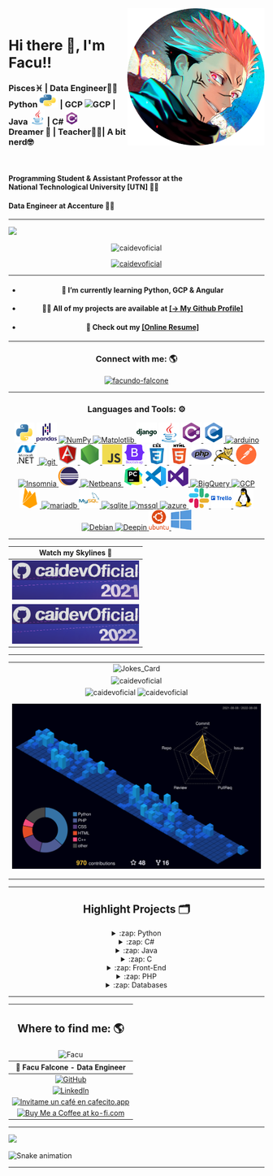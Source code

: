 <div align="center">
    <img align="right" height="270em" src="./assets/caidevOficial_Image.png"/><br>
    <div align='left'>
        <h1>Hi there 👋, I'm Facu!!</h1>
        <h3>Pisces♓ | Data Engineer👨‍💻
        <br>
        Python<img src="https://raw.githubusercontent.com/devicons/devicon/master/icons/python/python-original.svg" alt="python" width="40" height="28"/> | GCP <img src="https://www.vectorlogo.zone/logos/google_cloud/google_cloud-icon.svg?raw=true" alt="GCP" width="30" height="30"> | Java <img src="https://raw.githubusercontent.com/devicons/devicon/master/icons/java/java-original.svg" alt="java" width="30" height="30"/> | C# <img src="https://raw.githubusercontent.com/devicons/devicon/master/icons/csharp/csharp-original.svg" alt="csharp" width="25" height="25"/>
        <br>
        Dreamer 💖 | Teacher👨‍🏫| A bit nerd🤓</h3>
        <br>
        <h4>Programming Student & Assistant Professor at the
        <br>
        <strong>National Technological University [UTN]</strong> 👨‍💻</h4>
        <h4>Data Engineer at <strong>Accenture</strong> 👨‍💻</h4>
    </div>
</div>

---

![](https://hit.yhype.me/github/profile?user_id=12877139)

<p align="center">
    <img src="https://komarev.com/ghpvc/?username=caidevoficial&label=Profile%20views&color=0e75b6&style=plastic" alt="caidevoficial" />
</p>

<p align="center">
    <a href="https://github.com/CaidevOficial">
        <img src="https://github-profile-trophy.vercel.app/?username=caidevoficial&theme=nord&column=7" alt="caidevoficial" />
    </a>
</p>

---
<div align="center">
    <ul>
        <li>
            <h4>🌱 I’m currently learning <b>Python, GCP & Angular</b></h4>
        </li>
        <li>
            <h4>
                👨‍💻 All of my projects are available at <a href="https://github.com/CaidevOficial/">[-> My Github Profile]</a>
            </h4>
        </li>
        <li>
            <h4>
                💼 Check out my <a href="https://caidevoficial.github.io/FF_Resume/">[Online Resume]</a>
            </h4>
        </li>
    </ul>
</div>

---

<div align="center">
    <h3>Connect with me: 🌎</h3>
    <p>
        <a href="https://linkedin.com/in/facundo-falcone" target="blank"><img align="center" src="https://cdn.jsdelivr.net/npm/simple-icons@3.0.1/icons/linkedin.svg" alt="facundo-falcone" height="30" width="40" /></a>
    </p>
</div>

---

<div align="center" style="display: inline_block">
    <h3>Languages and Tools: ⚙️</h3>
    <p> 
        <a href="https://www.python.org" target="_blank">
            <img src="https://raw.githubusercontent.com/devicons/devicon/master/icons/python/python-original.svg" alt="python" width="40" height="40"/>
        </a> 
        <a href="https://pandas.pydata.org/" target="_blank"> 
            <img src="https://github.com/devicons/devicon/blob/master/icons/pandas/pandas-original-wordmark.svg?raw=true" alt="Pandas" width="40" height="40" /> 
        </a>
        <a href="https://numpy.org/" target="_blank"> 
            <img src="https://caidevoficial.github.io/FF_Resume/assets/icons/numpy/numpy_logo.svg?raw=true" alt="NumPy" width="40" height="40" /> 
        </a>
        <a href="https://matplotlib.org/" target="_blank">
            <img src="https://camo.githubusercontent.com/9f609b65162567643c396ef42e9ccc2f755906847714389cbc1dcd707b234ebb/68747470733a2f2f6d6174706c6f746c69622e6f72672f5f7374617469632f6c6f676f325f636f6d707265737365642e7376673f7261773d74727565" alt="Matplotlib" width="40" height="40" /> 
        </a>
        <a href="https://www.djangoproject.com/" target="_blank">
            <img src="https://github.com/devicons/devicon/blob/master/icons/django/django-plain-wordmark.svg?raw=true" alt="django" width="40" height="40"/>
        </a> 
        <a href="https://www.java.com" target="_blank">
            <img src="https://raw.githubusercontent.com/devicons/devicon/master/icons/java/java-original.svg" alt="java" width="40" height="40"/>
        </a> 
        <a href="https://www.w3schools.com/cs/" target="_blank">
            <img src="https://raw.githubusercontent.com/devicons/devicon/master/icons/csharp/csharp-original.svg" alt="csharp" width="40" height="40"/>
        </a> 
        <a href="https://www.cprogramming.com/" target="_blank">
            <img src="https://raw.githubusercontent.com/devicons/devicon/master/icons/c/c-original.svg" alt="c" width="40" height="40"/>
        </a> 
        <a href="https://www.arduino.cc/" target="_blank">
            <img src="https://cdn.worldvectorlogo.com/logos/arduino-1.svg" alt="arduino" width="40" height="40"/>
        </a> 
        <a href="https://dotnet.microsoft.com/" target="_blank">
            <img src="https://raw.githubusercontent.com/devicons/devicon/master/icons/dot-net/dot-net-original-wordmark.svg" alt="dotnet" width="40" height="40"/>
        </a> 
        <a href="https://git-scm.com/" target="_blank">
            <img src="https://www.vectorlogo.zone/logos/git-scm/git-scm-icon.svg" alt="git" width="40" height="40"/>
        </a>
        <a href="https://angular.io/" target="_blank">
            <img alt="Angularjs" src="https://github.com/devicons/devicon/blob/master/icons/angularjs/angularjs-original.svg?raw=true" width="40px" height="40px" />
        </a> 
        <a href="https://nodejs.org/es/" target="_blank">
                <img alt="Nodejs" src="https://github.com/devicons/devicon/blob/master/icons/nodejs/nodejs-original.svg?raw=true" width="40px" height="40px" />
        </a>
        <a href="https://developer.mozilla.org/en-US/docs/Web/JavaScript" target="_blank">
            <img src="https://raw.githubusercontent.com/devicons/devicon/master/icons/javascript/javascript-original.svg" alt="javascript" width="40" height="40"/>
        </a> 
        <a href="https://getbootstrap.com" target="_blank">
            <img src="https://raw.githubusercontent.com/devicons/devicon/master/icons/bootstrap/bootstrap-plain-wordmark.svg" alt="bootstrap" width="40" height="40"/>
        </a> 
        <a href="https://www.w3schools.com/css/" target="_blank">
            <img src="https://raw.githubusercontent.com/devicons/devicon/master/icons/css3/css3-original-wordmark.svg" alt="css3" width="40" height="40"/>
        </a> 
        <a href="https://www.w3.org/html/" target="_blank">
            <img src="https://raw.githubusercontent.com/devicons/devicon/master/icons/html5/html5-original-wordmark.svg" alt="html5" width="40" height="40"/>
        </a> 
        <a href="https://www.apachefriends.org/es/index.html/" target="_blank">
            <img src="https://github.com/devicons/devicon/blob/master/icons/php/php-original.svg?raw=true" alt="php" width="40" height="40"/>
        </a> 
        <a href="http://tomcat.apache.org/" target="_blank">
            <img src="https://github.com/caidevOficial/FF_Resume/blob/main/assets/icons/tomcat/tomcat-original.svg?raw=true" alt="TomCat" width="40" height="40"/>
        </a> 
        <a href="https://www.postman.com/" target="_blank"> 
            <img src="https://github.com/caidevOficial/FF_Resume/blob/main/assets/icons/postman/getpostman-icon.svg?raw=true" alt="Postman" width="40" height="40" /> 
        </a>
        <a href="https://insomnia.rest/download" target="_blank"> 
            <img src="https://insomnia.rest/images/insomnia-logo.svg?raw=true" alt="Insomnia" width="100" height="40" /> 
        </a>
        <a href="https://www.eclipse.org/" target="_blank">
            <img src="https://github.com/caidevOficial/Logos/blob/master/Lenguajes/logo-eclipse.png?raw=true" alt="Eclipse" width="40" height="40" />
        </a>
        <a href="https://netbeans.apache.org/download/" target="_blank">
            <img src="https://netbeans.apache.org/_/images/apache-netbeans.svg?raw=true" alt="Netbeans" width="40" height="40" />
        </a>
        <a href="https://www.jetbrains.com/es-es/pycharm/" target="_blank">
            <img src="https://github.com/devicons/devicon/blob/master/icons/pycharm/pycharm-original.svg?raw=true" alt="PyCharm" width="40" height="40"/>
        </a>
        <a href="https://code.visualstudio.com/" target="_blank">
            <img src="https://raw.githubusercontent.com/github/explore/80688e429a7d4ef2fca1e82350fe8e3517d3494d/topics/visual-studio-code/visual-studio-code.png?raw=true" alt="visualStudio" width="40" height="40"/>
        </a>
        <a href="https://code.visualstudio.com/" target="_blank">
            <img src="https://github.com/devicons/devicon/blob/master/icons/visualstudio/visualstudio-plain.svg?raw=true" alt="visualStudio" width="40" height="40"/>
        </a>
        <a href="https://cloud.google.com/bigquery" target="_blank"> 
            <img src="https://www.vectorlogo.zone/logos/google_bigquery/google_bigquery-icon.svg" alt="BigQuery" width="40" height="40"> 
        </a>
        <a href="https://cloud.google.com/" target="_blank"> 
            <img src="https://www.vectorlogo.zone/logos/google_cloud/google_cloud-icon.svg?raw=true" alt="GCP" width="40" height="40"> 
        </a>
        <a href="https://firebase.google.com/docs?gclsrc=ds&gclsrc=ds">
                <img alt="Firebase" src="https://github.com/devicons/devicon/blob/master/icons/firebase/firebase-plain.svg?raw=true" width="40px" height="40px" />
        </a>
        <a href="https://mariadb.org/" target="_blank">
            <img src="https://www.vectorlogo.zone/logos/mariadb/mariadb-icon.svg" alt="mariadb" width="40" height="40"/>
        </a> 
        <a href="https://www.mysql.com/" target="_blank">
            <img src="https://raw.githubusercontent.com/devicons/devicon/master/icons/mysql/mysql-original-wordmark.svg" alt="mysql" width="40" height="40"/>
        </a> 
        <a href="https://www.sqlite.org/" target="_blank">
            <img src="https://www.vectorlogo.zone/logos/sqlite/sqlite-icon.svg" alt="sqlite" width="40" height="40"/>
        </a> 
        <a href="https://www.microsoft.com/es-es/sql-server/sql-server-downloads/" target="_blank">
            <img src="https://caidevoficial.github.io/FF_Resume/assets/icons/mssql/microsoft-sql-server.svg?raw=true" alt="mssql" width="40" height="40"/>
        </a> 
        <a href="https://azure.microsoft.com/en-in/" target="_blank">
            <img src="https://www.vectorlogo.zone/logos/microsoft_azure/microsoft_azure-icon.svg" alt="azure" width="40" height="40"/>
        </a> 
        <a href="https://slack.com/intl/es-ar/" target="_blank">
            <img src="https://github.com/devicons/devicon/blob/master/icons/slack/slack-original.svg?raw=true" alt="Slack" width="40" height="40" />
        </a>
        <a href="https://trello.com/es" target="_blank">
            <img src="https://github.com/devicons/devicon/blob/master/icons/trello/trello-plain-wordmark.svg?raw=true" alt="Trello" width="40" height="40" />
        </a>
        <a href="https://www.linux.org/" target="_blank">
            <img src="https://github.com/devicons/devicon/blob/master/icons/linux/linux-original.svg?raw=true" alt="linux" width="40" height="40"/>
        </a>
        <a href="https://www.debian.org/" target="_blank">
            <img src="https://www.debian.org/Pics/openlogo-50.png?raw=true" alt="Debian" width="40" height="40" />
        </a>
        <a href="https://www.deepin.org/" target="_blank">
            <img src="https://caidevoficial.github.io/FF_Resume/assets/pm/deepin-logo.svg?raw=true" alt="Deepin" width="40" height="40" />
        </a>
        <a href="https://www.ubuntu.org/" target="_blank">
            <img src="https://github.com/caidevOficial/FF_Resume/blob/main/assets/icons/ubuntu/ubuntu-plain-wordmark.svg?raw=true" alt="Ubuntu" width="40" height="40" />
        </a>
        <a href="https://www.microsoft.com/es-ar/windows/" target="_blank">
            <img src="https://github.com/caidevOficial/Logos/blob/master/Lenguajes/windows.svg?raw=true" alt="Windows" width="40" height="40" />
        </a> 
    </p>
</div>

---

<table align='center'>
    <theader>
        <th><center>Watch my Skylines 💖</center></th>
    </theader>
    <tbody>
        <tr>
            <td>
                <a href='https://skyline.github.com/caidevoficial/2021' target='_blank'><img alt='Skyline 2021' width='250px' src='./assets/2021_CO_Skyline.png'></a>
            </td>
        </tr>
        <tr>
            <td>
                <a href='https://skyline.github.com/caidevoficial/2022' target='_blank'><img alt='Skyline 2022' width='250px' src='./assets/2022_CO_Skyline.png'></a>
            </td>
        </tr>
    </tbody>
</table>

<!-- <details close="true">
  <summary><b>:gear: &nbsp;Git statistics</b></summary>
  <img height="150px" src="https://github-readme-stats.vercel.app/api?username=caidevOficial&show_icons=true&theme=highcontrast" />
  <img height="150px" src="https://github-readme-stats.vercel.app/api/top-langs/?username=caidevOficial&hide=html&layout=compact&theme=highcontrast" />
 
 ![](./profile-3d-contrib/profile-night-rainbow.svg)
 
 </details> -->

---

<table align="center">
    <tr>
        <!-- Jokes Card -->
        <td align="center" colspan="2">
            <img align="center" src="https://readme-jokes.vercel.app/api?theme=nord" alt="Jokes_Card" height="150em"/>
        </td>
    </tr>
    <tr>
        <!-- Current Streak Card -->
        <td  align="center" colspan="2">
            <img align="center" src="https://github-readme-streak-stats.herokuapp.com/?user=caidevoficial&theme=chartreuse-dark" alt="caidevoficial"  height="150em"/>
        </td>
    </tr>
    <tr>
        <!-- Most Used Languages Card -->
        <td align="center">
            <img height="150px" src="https://github-readme-stats-caidevposeidon.vercel.app/api/top-langs/?username=caidevOficial&layout=compact&theme=chartreuse-dark&langs_count=8&exclude_repo=Java_Lineage2_aCis_From_345&hide=html,css,tsql" alt="caidevoficial"/>
            <img height="150px" src="https://github-readme-stats-caidevposeidon.vercel.app/api?username=caidevOficial&show_icons=true&theme=chartreuse-dark&count_private=true&show_owner=true&include_all_commits=true" alt="caidevoficial"/>
 
 ![](./caidevOficial_profile-3d-contrib/profile-night-view.svg)
        </td>
    </tr>
</table>

---
<div align="center">
    <h2>Highlight Projects 🗂️</h2>

<details>
    <summary>:zap: Python</summary>
    <table>
        <th colspan='2'><center>Python</center></th>
        <tr>
            <td align='center'>
                <!-- IEEE to DEC converter -->
                <a href="https://github.com/caidevOficial/Python_IEEE_Dec_Converter">
                        <img src="https://github-readme-stats.vercel.app/api/pin/?username=CaidevOficial&repo=Python_IEEE_Dec_Converter&show_icons=true&line_height=27&title_color=6aa6f8&text_color=8a919a&icon_color=6aa6f8&bg_color=0e1116" alt="Python_IEEE_Dec_Converter" height="150em"/>
                </a>
                <!-- University Countdown Timer -->
                <a href="https://github.com/caidevOficial/Python_University_Countdown_Timer">
                        <img src="https://github-readme-stats.vercel.app/api/pin/?username=CaidevOficial&repo=Python_University_Countdown_Timer&show_icons=true&line_height=27&title_color=6aa6f8&text_color=8a919a&icon_color=6aa6f8&bg_color=0e1116" alt="Python_University_Countdown_Timer" height="150em"/>
                </a>
            </td>
        </tr>
        <tr>
            <td align='center'>
                <!-- Repository Cloner -->
                <a href="https://github.com/caidevOficial/Python_RepositoryCloner">
                        <img src="https://github-readme-stats.vercel.app/api/pin/?username=CaidevOficial&repo=Python_RepositoryCloner&show_icons=true&line_height=27&title_color=6aa6f8&text_color=8a919a&icon_color=6aa6f8&bg_color=0e1116" alt="Python_RepositoryCloner" height="150em"/>
                </a>
                <!-- Mock Data Generator -->
                <a href="https://github.com/caidevOficial/Python_MockDataGen">
                        <img src="https://github-readme-stats.vercel.app/api/pin/?username=CaidevOficial&repo=Python_MockDataGen&show_icons=true&line_height=27&title_color=6aa6f8&text_color=8a919a&icon_color=6aa6f8&bg_color=0e1116" alt="Python_MockDataGen" height="150em"/>
                </a>
            </td>
        </tr>
        <tr>
            <td align="center">
                <!-- Structure Builder -->
                <a href="https://github.com/CaidevOficial/Python_StructureBuilder">
                    <img src="https://github-readme-stats.vercel.app/api/pin/?username=CaidevOficial&repo=Python_StructureBuilder&show_icons=true&line_height=50&title_color=6aa6f8&text_color=8a919a&icon_color=6aa6f8&bg_color=0e1116" alt="Python_StructureBuilder" height="115em" width="400em"/>
                </a>
                <!-- Combinatorial Calculus -->
                <a href="https://github.com/CaidevOficial/Python_CombinatorialCalculus">
                    <img src="https://github-readme-stats.vercel.app/api/pin/?username=CaidevOficial&repo=Python_CombinatorialCalculus&show_icons=true&line_height=27&title_color=6aa6f8&text_color=8a919a&icon_color=6aa6f8&bg_color=0e1116" alt="Python_CombinatorialCalculus" height="115em" width="400em"/>
                </a>
            </td>
        </tr>
	    <tr>
            <td align="center">
                <!-- Pokemon Console Game -->
                <a href="https://github.com/CaidevOficial/Python_Console_Pokemon_Game">
                    <img align="center" src="https://github-readme-stats.vercel.app/api/pin/?username=CaidevOficial&repo=Python_Console_Pokemon_Game&show_icons=true&line_height=27&title_color=6aa6f8&text_color=8a919a&icon_color=6aa6f8&bg_color=0e1116" alt="Python_Console_Pokemon_Game" height="115em" width="400em" />
                </a>
		<!-- PBI Script Maker -->
                <a href="https://github.com/caidevOficial/Python_PBI_Script_Maker">
                    <img align="center" src="https://github-readme-stats.vercel.app/api/pin/?username=CaidevOficial&repo=Python_PBI_Script_Maker&show_icons=true&line_height=27&title_color=6aa6f8&text_color=8a919a&icon_color=6aa6f8&bg_color=0e1116" alt="Python_PBI_Script_Maker" height="115em" width="400em" />
                </a>
            </td>
        </tr>
        <tr>
            <td align="center">
                <!-- ITBA IEEE Practice 1 -->
                <a href="https://github.com/CaidevOficial/Python_IEEE_Team14293">
                    <img align="center" src="https://github-readme-stats.vercel.app/api/pin/?username=CaidevOficial&repo=Python_IEEE_Team14293&show_icons=true&line_height=27&title_color=6aa6f8&text_color=8a919a&icon_color=6aa6f8&bg_color=0e1116" alt="Python_IEEE_Team14293" height="115em" width="400em" />
                </a>
                <!-- ITBA IEEE Practice 2 -->
                <a href="https://github.com/caidevOficial/Python_ITBA_IEEE/">
                    <img align="center" src="https://github-readme-stats.vercel.app/api/pin/?username=CaidevOficial&repo=Python_ITBA_IEEE&show_icons=true&line_height=27&title_color=6aa6f8&text_color=8a919a&icon_color=6aa6f8&bg_color=0e1116" alt="Python_ITBA_IEEE" height="115em" width="400em" />
                </a>
            </td>
        </tr>
        <tr>
            <td align="center">
                <!-- Data Manipulation Udemy -->
                <a href="https://github.com/CaidevOficial/Python_Udemy_DataManipulation">
                    <img align="center" src="https://github-readme-stats.vercel.app/api/pin/?username=CaidevOficial&repo=Python_Udemy_DataManipulation&show_icons=true&line_height=27&title_color=6aa6f8&text_color=8a919a&icon_color=6aa6f8&bg_color=0e1116" alt="Python_Udemy_DataManipulation" height="115em" width="400em"/>
                </a>
                <!-- Polotic Fullstack -->
                <a href="https://github.com/CaidevOficial/Python_PoloTic_Fullstack">
                    <img align="center" src="https://github-readme-stats.vercel.app/api/pin/?username=CaidevOficial&repo=Python_PoloTic_Fullstack&show_icons=true&line_height=27&title_color=6aa6f8&text_color=8a919a&icon_color=6aa6f8&bg_color=0e1116" alt="Python_PoloTic_Fullstack" height="115em" width="400em" />
                </a>
            </td>
        </tr>
        <tr>
            <td align="center">
                <!-- Platzi Practice 1 -->
                <a href="https://github.com/CaidevOficial/Python_Platzi">
                    <img align="center" src="https://github-readme-stats.vercel.app/api/pin/?username=CaidevOficial&repo=Python_Platzi&show_icons=true&line_height=27&title_color=6aa6f8&text_color=8a919a&icon_color=6aa6f8&bg_color=0e1116" alt="Python_Platzi" height="115em" width="400em" />
                </a>
            </td>
        </tr>
    </table> 
</details>

<details>
    <summary>:zap: C#</summary>
    <table>
        <th><center>C#</center></th>
        <tr>
             <td align="center">
                <!-- Structure Builder -->
                <a href="https://github.com/CaidevOficial/CSharp_StructureBuilder">
                    <img align="center" src="https://github-readme-stats.vercel.app/api/pin/?username=CaidevOficial&repo=CSharp_StructureBuilder&show_icons=true&line_height=27&title_color=6aa6f8&text_color=8a919a&icon_color=6aa6f8&bg_color=0e1116" alt="CSharp_StructureBuilder" height="115em" width="400em" />
                </a>
                <!-- UTN Lab II -->
                <a href="https://github.com/CaidevOficial/CSharp_UTN_LaboII">
                    <img align="center" src="https://github-readme-stats.vercel.app/api/pin/?username=CaidevOficial&repo=CSharp_UTN_LaboII&show_icons=true&line_height=27&title_color=6aa6f8&text_color=8a919a&icon_color=6aa6f8&bg_color=0e1116" alt="CSharp_UTN_LaboII" height="115em" width="400em" />
                </a>
            </td>
        </tr>
        <tr>
             <td align="center">
                <!-- Account Control -->
                <a href="https://github.com/caidevOficial/CSharp_AccountControl">
                    <img align="center" src="https://github-readme-stats.vercel.app/api/pin/?username=CaidevOficial&repo=CSharp_AccountControl&show_icons=true&line_height=27&title_color=6aa6f8&text_color=8a919a&icon_color=6aa6f8&bg_color=0e1116" alt="CSharp_AccountControl" height="115em" width="400em" />
                </a>
            </td>
        </tr>
    </table>
</details>

<details>
    <summary>:zap: Java</summary>
    <table>
        <th><center>Java</center></th>
        <tr>
             <td align="center">
                <!-- Structure Builder -->
                <a href="https://github.com/CaidevOficial/Java_StructureBuilder_forC">
                    <img align="center" src="https://github-readme-stats.vercel.app/api/pin/?username=CaidevOficial&repo=Java_StructureBuilder_forC&show_icons=true&line_height=27&title_color=6aa6f8&text_color=8a919a&icon_color=6aa6f8&bg_color=0e1116" alt="Java_StructureBuilder_forC" height="115em" width="400em" />
                </a>
                <!-- Polotic Fullstack -->
                <a href="https://github.com/CaidevOficial/Java_PoloTic_Fullstack">
                    <img align="center" src="https://github-readme-stats.vercel.app/api/pin/?username=CaidevOficial&repo=Java_PoloTic_Fullstack&show_icons=true&line_height=27&title_color=6aa6f8&text_color=8a919a&icon_color=6aa6f8&bg_color=0e1116" alt="Java_PoloTic_Fullstack" height="115em" width="400em" />
                </a>
            </td>
        </tr>
        <tr>
             <td align="center">
                <!-- BMI Calculator -->
                <a href="https://github.com/CaidevOficial/Java_BMI_Calculator">
                    <img align="center" src="https://github-readme-stats.vercel.app/api/pin/?username=CaidevOficial&repo=Java_BMI_Calculator&show_icons=true&line_height=27&title_color=6aa6f8&text_color=8a919a&icon_color=6aa6f8&bg_color=0e1116" alt="Java_BMI_Calculator" height="115em" width="400em" />
                </a>
                <!-- CUV Practice -->
                <a href="https://github.com/CaidevOficial/Java_CUV">
                    <img align="center" src="https://github-readme-stats.vercel.app/api/pin/?username=CaidevOficial&repo=Java_CUV&show_icons=true&line_height=27&title_color=6aa6f8&text_color=8a919a&icon_color=6aa6f8&bg_color=0e1116" alt="Java_CUV" height="115em" width="400em" />
                </a>
            </td>
        </tr>
    </table>
</details>

<details>
    <summary>:zap: C</summary>
    <table>
        <th><center>C</center></th>
        <tr>
             <td align="center">
                <!-- CuadraticApp -->
                <a href="https://github.com/caidevOficial/C_CuadraticApp/">
                    <img align="center" src="https://github-readme-stats.vercel.app/api/pin/?username=CaidevOficial&repo=C_CuadraticApp&show_icons=true&line_height=27&title_color=6aa6f8&text_color=8a919a&icon_color=6aa6f8&bg_color=0e1116" alt="C_CuadraticApp" height="115em" width="400em" />
                </a>
                <!-- Caishen Linux -->
                <a href="https://github.com/caidevOficial/C_CaiShen_Lin/">
                    <img align="center" src="https://github-readme-stats.vercel.app/api/pin/?username=CaidevOficial&repo=C_CaiShen_Lin&show_icons=true&line_height=27&title_color=6aa6f8&text_color=8a919a&icon_color=6aa6f8&bg_color=0e1116" alt="C_CaiShen_Lin" height="115em" width="400em" />
                </a>
            </td>
        </tr>
        <tr>
             <td align="center">
                <!-- Caishen Windows -->
                <a href="https://github.com/caidevOficial/C_CaiShen_Win/">
                    <img align="center" src="https://github-readme-stats.vercel.app/api/pin/?username=CaidevOficial&repo=C_CaiShen_Win&show_icons=true&line_height=27&title_color=6aa6f8&text_color=8a919a&icon_color=6aa6f8&bg_color=0e1116" alt="C_CaiShen_Win" height="115em" width="400em" />
                </a>
                <!-- CRUD Saint Seiya Theme -->
                <a href="https://github.com/caidevOficial/C_Labo1_Progra1/tree/master/TP4_FacuFalcone_LinkedList_%5BSaintSeiya_Linux%5D/">
                    <img align="center" src="https://github-readme-stats.vercel.app/api/pin/?username=CaidevOficial&repo=C_Labo1_Progra1&show_icons=true&line_height=27&title_color=6aa6f8&text_color=8a919a&icon_color=6aa6f8&bg_color=0e1116" alt="C_Labo1_Progra1" height="115em" width="400em" />
                </a>
            </td>
        </tr>
    </table>
</details>

<details>
    <summary>:zap: Front-End</summary>
    <table>
        <th><center>HTML - CSS - JS - Bootstrap</center></th>
        <tr>
             <td align="center">
                <!-- Tai Pizza Web -->
                <a href="https://github.com/caidevOficial/Front_TaiWeb/">
                    <img align="center" src="https://github-readme-stats.vercel.app/api/pin/?username=CaidevOficial&repo=Front_TaiWeb&show_icons=true&line_height=27&title_color=6aa6f8&text_color=8a919a&icon_color=6aa6f8&bg_color=0e1116" alt="Front_TaiWeb" height="115em" width="400em" />
                </a>
                <!-- CuadraticApp -->
                <a href="https://github.com/caidevOficial/Front_CuadraticApp/">
                    <img align="center" src="https://github-readme-stats.vercel.app/api/pin/?username=CaidevOficial&repo=Front_CuadraticApp&show_icons=true&line_height=27&title_color=6aa6f8&text_color=8a919a&icon_color=6aa6f8&bg_color=0e1116" alt="Front_CuadraticApp" height="115em" width="400em" />
                </a>
            </td>
        </tr>
        <tr>
             <td align="center">
                <!-- UTN Lab III -->
                <a href="https://github.com/caidevOficial/Front_UTN_LaboIII/">
                    <img align="center" src="https://github-readme-stats.vercel.app/api/pin/?username=CaidevOficial&repo=Front_UTN_LaboIII&show_icons=true&line_height=27&title_color=6aa6f8&text_color=8a919a&icon_color=6aa6f8&bg_color=0e1116" alt="Front_UTN_LaboIII" height="115em" width="400em" />
                </a>
                <!-- UTN Lab IV -->
                <a href="https://github.com/caidevOficial/Front_UTN_LaboIV/">
                    <img align="center" src="https://github-readme-stats.vercel.app/api/pin/?username=CaidevOficial&repo=Front_UTN_LaboIV&show_icons=true&line_height=27&title_color=6aa6f8&text_color=8a919a&icon_color=6aa6f8&bg_color=0e1116" alt="Front_UTN_LaboIV" height="115em" width="400em" />
                </a>
            </td>
        </tr>
    </table>
</details>

<details>
    <summary>:zap: PHP</summary>
    <table>
        <th><center>PHP</center></th>
        <tr>
             <td align="center">
                <!-- UTN Progra III -->
                <a href="https://github.com/caidevOficial/Php_UTN_PrograIII/">
                    <img align="center" src="https://github-readme-stats.vercel.app/api/pin/?username=CaidevOficial&repo=Php_UTN_PrograIII&show_icons=true&line_height=27&title_color=6aa6f8&text_color=8a919a&icon_color=6aa6f8&bg_color=0e1116" alt="Php_UTN_PrograIII" height="115em" width="400em" />
                </a>
            </td>
        </tr>
    </table>
</details>

<details>
    <summary>:zap: Databases</summary>
    <table>
        <th><center>MySQL</center></th>
        <tr>
            <td align="center">
                <!-- Professional database course -->
                <a href="https://github.com/caidevOficial/SQL_EasyCode/">
                    <img align="center" src="https://github-readme-stats.vercel.app/api/pin/?username=CaidevOficial&repo=SQL_EasyCode&show_icons=true&line_height=27&title_color=6aa6f8&text_color=8a919a&icon_color=6aa6f8&bg_color=0e1116" alt="SQL_EasyCode" height="115em" width="400em" />
                </a>
				<!-- UTN DB -->
                <a href="https://github.com/caidevOficial/SQL_UTN_BBDD/">
                    <img align="center" src="https://github-readme-stats.vercel.app/api/pin/?username=CaidevOficial&repo=SQL_UTN_BBDD&show_icons=true&line_height=27&title_color=6aa6f8&text_color=8a919a&icon_color=6aa6f8&bg_color=0e1116" alt="SQL_UTN_BBDD" height="115em" width="400em" />
                </a>
            </td>
        </tr>
    </table>
</details>
</div>

---

<table align="center">
    <theader>
        <th>
            <h2>Where to find me: 🌎</h2>
        </th>
        <tr align='center'>
            <td>
                <img class="circular" alt="Facu" src="https://avatars1.githubusercontent.com/u/12877139?s=400&u=d369ee24466653d9bbeeb9654930e3ff1c67b76a&v=4" width="80px" height="80px" />
            </td>
        </tr>
        <th>
            <center>🤴 Facu Falcone - Data Engineer</center>
        </th>
    </theader>
    <tbody>
        <tr align='center'>
            <td>
                <a href="https://github.com/caidevOficial/">
                    <img alt="GitHub" src="https://img.shields.io/badge/GitHub-%2312100E.svg?&style=for-the-badge&logo=Github&logoColor=white" width="125px" height="30px" />
                </a>
            </td>
        </tr>
        <tr align='center'>
            <td>
                <a href="https://www.linkedin.com/in/facundo-falcone/">
                    <img alt="LinkedIn" src="https://img.shields.io/badge/linkedin-%230077B5.svg?&style=for-the-badge&logo=linkedin&logoColor=white" width="125px" height="30px" />
                </a>
            </td>
        </tr>
        <tr align='center'>
            <td>
                <a href="https://cafecito.app/caidevoficial/">
                    <img alt='Invitame un café en cafecito.app' srcset='https://cdn.cafecito.app/imgs/buttons/button_5.png 1x, https://cdn.cafecito.app/imgs/buttons/button_5_2x.png 2x, https://cdn.cafecito.app/imgs/buttons/button_5_3.75x.png 3.75x' src='https://cdn.cafecito.app/imgs/buttons/button_5.png' width="125px" height="30px" />
                </a>
            </td>
        </tr>
        <tr align='center'>
            <td>
                <a href='https://ko-fi.com/P5P74JBOH' target='_blank'>
                    <img width="125px" height="30px" style='border:0px;height:36px;' src='https://cdn.ko-fi.com/cdn/kofi1.png?v=2' border='0' alt='Buy Me a Coffee at ko-fi.com' />
                </a>
            </td>
        </tr>
    </tbody>
</table>

---

![](https://hit.yhype.me/github/profile?user_id=12877139)

![Snake animation](https://github.com/caidevOficial/caidevOficial/blob/output/github-contribution-grid-snake.svg)

---
